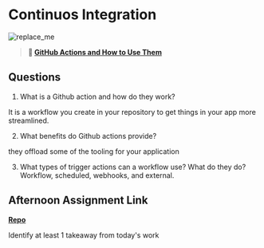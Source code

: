 # Continuos Integration

![replace_me](https://codeworks.blob.core.windows.net/public/assets/img/illustrations/placeholder.svg)

> **📖 [GitHub Actions and How to Use Them](https://codeworksacademy.com/fs-student-guide/resources/wk8-9/05-Github-Actions)**

## Questions

1. What is a Github action and how do they work?

It is a workflow you create in your repository to get things in your app more streamlined.

2. What benefits do Github actions provide?

they offload some of the tooling for your application

3. What types of trigger actions can a workflow use? What do they do?
Workflow, scheduled, webhooks, and external.


## Afternoon Assignment Link

**[Repo](https://github.com/JeradeaSimmons/<ASSIGNMENT_REPO>)**

Identify at least 1 takeaway from today's work
